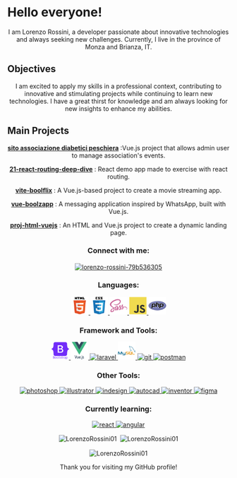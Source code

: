 # Hello everyone!

<p align="center">I am Lorenzo Rossini, a developer passionate about innovative technologies and always seeking new challenges. Currently, I live in the province of Monza and Brianza, IT.</p>

## Objectives
<p align="center">I am excited to apply my skills in a professional context, contributing to innovative and stimulating projects while continuing to learn new technologies. I have a great thirst for knowledge and am always looking for new insights to enhance my abilities.</p>

## Main Projects
<p align="center"> <a href="https://github.com/LorenzoRossini01/sito-associazione-diabetici-peschiera.git"><strong>sito associazione diabetici peschiera</strong></a> :Vue.js project that allows admin user to manage association's events.</p>
<p align="center"> <a href="https://github.com/LorenzoRossini01/21-react-routing-deep-dive.git"><strong>21-react-routing-deep-dive</strong></a> : React demo app made to exercise with react routing.</p>
<p align="center"> <a href="https://github.com/LorenzoRossini01/vite-boolflix"><strong>vite-boolflix</strong></a> : A Vue.js-based project to create a movie streaming app.</p>
<p align="center"> <a href="https://github.com/LorenzoRossini01/vue-boolzapp"><strong>vue-boolzapp</strong></a> : A messaging application inspired by WhatsApp, built with Vue.js.</p>
<p align="center"> <a href="https://github.com/LorenzoRossini01/proj-html-vuejs"><strong>proj-html-vuejs</strong></a> : An HTML and Vue.js project to create a dynamic landing page.</p>


<h3 align="center">Connect with me:</h3>
<p align="center">
<a href="https://www.linkedin.com/in/lorenzo-rossini-79b536305/" target="blank"><img align="center" src="https://raw.githubusercontent.com/rahuldkjain/github-profile-readme-generator/master/src/images/icons/Social/linked-in-alt.svg" alt="lorenzo-rossini-79b536305" height="30" width="40" /></a>
</p>

<h3 align="center">Languages:</h3>
<p align="center"> 
<a href="https://www.w3.org/html/" target="_blank" rel="noreferrer"> <img src="https://raw.githubusercontent.com/devicons/devicon/master/icons/html5/html5-original-wordmark.svg" alt="html5" width="40" height="40"/> </a> 
<a href="https://www.w3schools.com/css/" target="_blank" rel="noreferrer"> <img src="https://raw.githubusercontent.com/devicons/devicon/master/icons/css3/css3-original-wordmark.svg" alt="css3" width="40" height="40"/> </a> 
<a href="https://sass-lang.com" target="_blank" rel="noreferrer"> <img src="https://raw.githubusercontent.com/devicons/devicon/master/icons/sass/sass-original.svg" alt="sass" width="40" height="40"/> </a> 
<a href="https://developer.mozilla.org/en-US/docs/Web/JavaScript" target="_blank" rel="noreferrer"> <img src="https://raw.githubusercontent.com/devicons/devicon/master/icons/javascript/javascript-original.svg" alt="javascript" width="40" height="40"/> </a> 
<a href="https://www.php.net" target="_blank" rel="noreferrer"> <img src="https://raw.githubusercontent.com/devicons/devicon/master/icons/php/php-original.svg" alt="php" width="40" height="40"/> </a>
</p>

<h3 align="center">Framework and Tools:</h3>
<p align="center"> 
<a href="https://getbootstrap.com" target="_blank" rel="noreferrer"> <img src="https://raw.githubusercontent.com/devicons/devicon/master/icons/bootstrap/bootstrap-plain-wordmark.svg" alt="bootstrap" width="40" height="40"/> </a> 
<a href="https://vuejs.org/" target="_blank" rel="noreferrer"> <img src="https://raw.githubusercontent.com/devicons/devicon/master/icons/vuejs/vuejs-original-wordmark.svg" alt="vuejs" width="40" height="40"/> </a> 
<a href="https://laravel.com/" target="_blank" rel="noreferrer"> <img src="https://encrypted-tbn0.gstatic.com/images?q=tbn:ANd9GcRurotQaT7zPHQdILlK16M3iNB06GprUySf5Yq9janSQw&s" alt="laravel" width="40" height="40"/> </a> 
<a href="https://www.mysql.com/" target="_blank" rel="noreferrer"> <img src="https://raw.githubusercontent.com/devicons/devicon/master/icons/mysql/mysql-original-wordmark.svg" alt="mysql" width="40" height="40"/> </a> 
<a href="https://git-scm.com/" target="_blank" rel="noreferrer"> <img src="https://www.vectorlogo.zone/logos/git-scm/git-scm-icon.svg" alt="git" width="40" height="40"/> </a>  
<a href="https://postman.com" target="_blank" rel="noreferrer"> <img src="https://www.vectorlogo.zone/logos/getpostman/getpostman-icon.svg" alt="postman" width="40" height="40"/> </a> 
</p>

<h3 align="center">Other Tools:</h3>
<p align="center"> 
<a href="https://www.photoshop.com/en" target="_blank" rel="noreferrer"> <img src="https://upload.wikimedia.org/wikipedia/commons/thumb/a/af/Adobe_Photoshop_CC_icon.svg/512px-Adobe_Photoshop_CC_icon.svg.png" alt="photoshop" width="40" height="40"/> </a> 
<a href="https://www.illustrator.com/en" target="_blank" rel="noreferrer"> <img src="https://upload.wikimedia.org/wikipedia/commons/thumb/f/fb/Adobe_Illustrator_CC_icon.svg/1051px-Adobe_Illustrator_CC_icon.svg.png" alt="illustrator" width="40" height="40"/> </a> 
<a href="https://www.indesign.com/en" target="_blank" rel="noreferrer"> <img src="https://encrypted-tbn0.gstatic.com/images?q=tbn:ANd9GcQ7fUFgdSZGeOxUFkxuLlC7ZHsCYYhuILSuq0ue5KR70Q&s" alt="indesign" width="40" height="40"/> </a> 
<a href="https://www.autocad.com/en" target="_blank" rel="noreferrer"> <img src=https://seeklogo.com/images/A/autocad-logo-69326D7728-seeklogo.com.png" alt="autocad" width="40" height="40"/> </a> 
<a href="https://www.autodesk.com/products/inventor/overview?term=1-YEAR&tab=subscription" target="_blank" rel="noreferrer"> <img src="https://i0.wp.com/atlancad.fr/wp-content/uploads/2022/05/autodesk-inventor-professional-small_social-400.png?fit=400%2C400&ssl=1" alt="inventor" width="40" height="40"/> </a> 
<a href="https://www.figma.com/" target="_blank" rel="noreferrer"> <img src="https://www.vectorlogo.zone/logos/figma/figma-icon.svg" alt="figma" width="40" height="40"/> </a> 
</p>

<h3 align="center">Currently learning:</h3>
<p align="center"> 
<a href="https://react.dev/" target="_blank" rel="noreferrer"> <img src="https://upload.wikimedia.org/wikipedia/commons/thumb/a/a7/React-icon.svg/768px-React-icon.svg.png" alt="react" width="40" height="40"/> </a> 
<a href="https://angular.dev/" target="_blank" rel="noreferrer"> <img src="https://upload.wikimedia.org/wikipedia/commons/thumb/c/cf/Angular_full_color_logo.svg/768px-Angular_full_color_logo.svg.png" alt="angular" width="40" height="40"/> </a> 
</p>



<p align="center"><img align="center" src="https://github-readme-stats.vercel.app/api/top-langs?username=LorenzoRossini01&show_icons=true&locale=en&layout=compact" alt="LorenzoRossini01" />
&nbsp;<img align="center" src="https://github-readme-stats.vercel.app/api?username=LorenzoRossini01&show_icons=true&locale=en" alt="LorenzoRossini01" /></p>
<p align="center"><img align="center" src="https://github-readme-streak-stats.herokuapp.com/?user=LorenzoRossini01&" alt="LorenzoRossini01" /></p>



<p align="center">Thank you for visiting my GitHub profile!</p>


<!--
**LorenzoRossini01/LorenzoRossini01** is a ✨ _special_ ✨ repository because its `README.md` (this file) appears on your GitHub profile.

Here are some ideas to get you started:

- 🔭 I’m currently working on ...
- 🌱 I’m currently learning ...
- 👯 I’m looking to collaborate on ...
- 🤔 I’m looking for help with ...
- 💬 Ask me about ...
- 📫 How to reach me: ...
- 😄 Pronouns: ...
- ⚡ Fun fact: ...
-->
